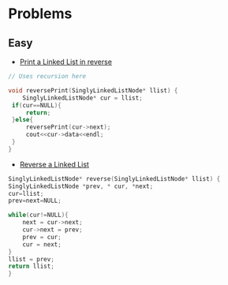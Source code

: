 # Problems

## Easy

- [Print a Linked List in reverse](https://www.hackerrank.com/challenges/print-the-elements-of-a-linked-list-in-reverse/problem)

```cpp
// Uses recursion here

void reversePrint(SinglyLinkedListNode* llist) {
    SinglyLinkedListNode* cur = llist;
 if(cur==NULL){
     return;
 }else{
     reversePrint(cur->next);
     cout<<cur->data<<endl;
 }
}

```

- [Reverse a Linked List](https://www.hackerrank.com/challenges/reverse-a-linked-list/problem?isFullScreen=true)

```cpp
SinglyLinkedListNode* reverse(SinglyLinkedListNode* llist) {
SinglyLinkedListNode *prev, * cur, *next;
cur=llist;
prev=next=NULL;

while(cur!=NULL){
    next = cur->next;
    cur->next = prev;
    prev = cur;
    cur = next;
}
llist = prev;
return llist;
}
```